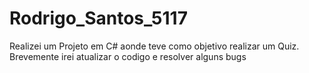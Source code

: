 # Rodrigo_Santos_5117
Realizei um Projeto em C# aonde teve como objetivo realizar um Quiz.
Brevemente irei atualizar o codigo e resolver alguns bugs
